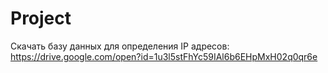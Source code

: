 # Project
Скачать базу данных для определения IP адресов: https://drive.google.com/open?id=1u3l5stFhYc59IAl6b6EHpMxH02q0qr6e
